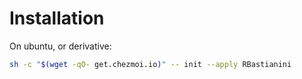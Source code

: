# Installation
On ubuntu, or derivative:
```sh
sh -c "$(wget -qO- get.chezmoi.io)" -- init --apply RBastianini
```

